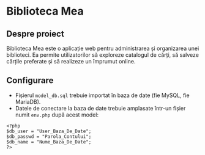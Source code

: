 # Biblioteca Mea

## Despre proiect

Biblioteca Mea este o aplicație web pentru administrarea și organizarea unei biblioteci. Ea permite utilizatorilor să exploreze catalogul de cărți, să salveze cărțile preferate și să realizeze un împrumut online.

## Configurare

- Fișierul `model_db.sql` trebuie importat în baza de date (fie MySQL, fie MariaDB).
- Datele de conectare la baza de date trebuie amplasate într-un fișier numit `env.php` după acest model:

```
<?php
$db_user = "User_Baza_De_Date";
$db_passwd = "Parola_Contului";
$db_name = "Nume_Baza_De_Date";
?>
```
